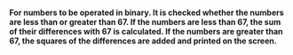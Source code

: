 #### For numbers to be operated in binary. It is checked whether the numbers are less than or greater than 67. If the numbers are less than 67, the sum of their differences with 67 is calculated. If the numbers are greater than 67, the squares of the differences are added and printed on the screen.
